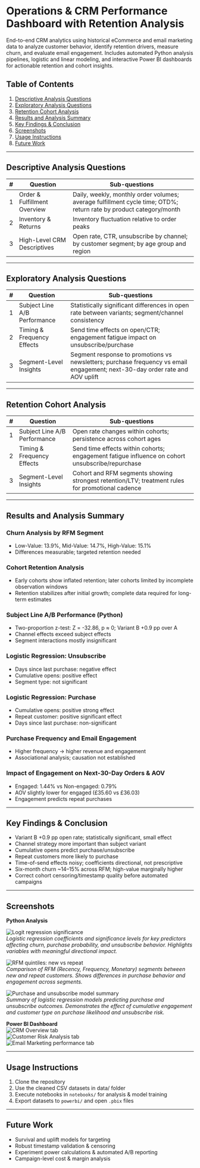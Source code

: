 # Operations & CRM Performance Dashboard with Retention Analysis

End-to-end CRM analytics using historical eCommerce and email marketing data to analyze customer behavior, identify retention drivers, measure churn, and evaluate email engagement. Includes automated Python analysis pipelines, logistic and linear modeling, and interactive Power BI dashboards for actionable retention and cohort insights.

## Table of Contents
1. [Descriptive Analysis Questions](#descriptive-analysis-questions)  
2. [Exploratory Analysis Questions](#exploratory-analysis-questions)  
3. [Retention Cohort Analysis](#retention-cohort-analysis)  
4. [Results and Analysis Summary](#results-and-analysis-summary)  
5. [Key Findings & Conclusion](#key-findings--conclusion)  
6. [Screenshots](#screenshots)  
7. [Usage Instructions](#usage-instructions)  
8. [Future Work](#future-work)

---

## Descriptive Analysis Questions

| # | Question | Sub-questions |
|---|----------|---------------|
| 1 | Order & Fulfillment Overview | Daily, weekly, monthly order volumes; average fulfillment cycle time; OTD%; return rate by product category/month |
| 2 | Inventory & Returns | Inventory fluctuation relative to order peaks |
| 3 | High-Level CRM Descriptives | Open rate, CTR, unsubscribe by channel; by customer segment; by age group and region |

---

## Exploratory Analysis Questions

| # | Question | Sub-questions |
|---|----------|---------------|
| 1 | Subject Line A/B Performance | Statistically significant differences in open rate between variants; segment/channel consistency |
| 2 | Timing & Frequency Effects | Send time effects on open/CTR; engagement fatigue impact on unsubscribe/purchase |
| 3 | Segment-Level Insights | Segment response to promotions vs newsletters; purchase frequency vs email engagement; next-30-day order rate and AOV uplift |

---

## Retention Cohort Analysis

| # | Question | Sub-questions |
|---|----------|---------------|
| 1 | Subject Line A/B Performance | Open rate changes within cohorts; persistence across cohort ages |
| 2 | Timing & Frequency Effects | Send time effects within cohorts; engagement fatigue influence on cohort unsubscribe/repurchase |
| 3 | Segment-Level Insights | Cohort and RFM segments showing strongest retention/LTV; treatment rules for promotional cadence |

---

## Results and Analysis Summary

### Churn Analysis by RFM Segment
- Low-Value: 13.9%, Mid-Value: 14.7%, High-Value: 15.1%  
- Differences measurable; targeted retention needed

### Cohort Retention Analysis
- Early cohorts show inflated retention; later cohorts limited by incomplete observation windows  
- Retention stabilizes after initial growth; complete data required for long-term estimates

### Subject Line A/B Performance (Python)
- Two-proportion z-test: Z = -32.86, p ≈ 0; Variant B +0.9 pp over A  
- Channel effects exceed subject effects  
- Segment interactions mostly insignificant

### Logistic Regression: Unsubscribe
- Days since last purchase: negative effect  
- Cumulative opens: positive effect  
- Segment type: not significant

### Logistic Regression: Purchase
- Cumulative opens: positive strong effect  
- Repeat customer: positive significant effect  
- Days since last purchase: non-significant

### Purchase Frequency and Email Engagement
- Higher frequency → higher revenue and engagement  
- Associational analysis; causation not established

### Impact of Engagement on Next-30-Day Orders & AOV
- Engaged: 1.44% vs Non-engaged: 0.79%  
- AOV slightly lower for engaged (£35.60 vs £36.03)  
- Engagement predicts repeat purchases

---

## Key Findings & Conclusion

- Variant B +0.9 pp open rate; statistically significant, small effect  
- Channel strategy more important than subject variant  
- Cumulative opens predict purchase/unsubscribe  
- Repeat customers more likely to purchase  
- Time-of-send effects noisy; coefficients directional, not prescriptive  
- Six-month churn ~14–15% across RFM; high-value marginally higher  
- Correct cohort censoring/timestamp quality before automated campaigns

---

## Screenshots

**Python Analysis**  

![Logit regression significance](screenshots/python_Model_Significance_Order.png)  
*Logistic regression coefficients and significance levels for key predictors affecting churn, purchase probability, and unsubscribe behavior. Highlights variables with meaningful directional impact.*  

![RFM quintiles: new vs repeat](screenshots/python_RFM_quintiles_new%20vs.%20repeat.png)  
*Comparison of RFM (Recency, Frequency, Monetary) segments between new and repeat customers. Shows differences in purchase behavior and engagement across segments.*  

![Purchase and unsubscribe model summary](screenshots/python_purchase_summary.png)  
*Summary of logistic regression models predicting purchase and unsubscribe outcomes. Demonstrates the effect of cumulative engagement and customer type on purchase likelihood and unsubscribe risk.*


**Power BI Dashboard**  
![CRM Overview tab](screenshots/CRM_overview_tab.png)  
![Customer Risk Analysis tab](screenshots/customer_risk_analysis_tab.png)  
![Email Marketing performance tab](screenshots/email_marketing_performance_tab.png)

---

## Usage Instructions
1. Clone the repository  
2. Use the cleaned CSV datasets in data/ folder
4. Execute notebooks in `notebooks/` for analysis & model training  
5. Export datasets to `powerbi/` and open `.pbix` files  

---

## Future Work
- Survival and uplift models for targeting  
- Robust timestamp validation & censoring  
- Experiment power calculations & automated A/B reporting  
- Campaign-level cost & margin analysis


